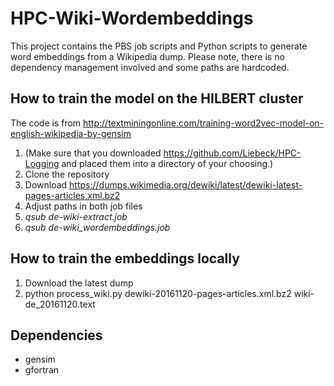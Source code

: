 # HPC-Wiki-Wordembeddings
This project contains the PBS job scripts and Python scripts to generate word embeddings from a Wikipedia dump.
Please note, there is no dependency management involved and some paths are hardcoded.

## How to train the model on the HILBERT cluster
The code is from http://textminingonline.com/training-word2vec-model-on-english-wikipedia-by-gensim


1. (Make sure that you downloaded https://github.com/Liebeck/HPC-Logging and placed them into a directory of your choosing.)
2. Clone the repository
3. Download https://dumps.wikimedia.org/dewiki/latest/dewiki-latest-pages-articles.xml.bz2
4. Adjust paths in both job files
5. *qsub de-wiki-extract.job*
6. *qsub de-wiki_wordembeddings.job*

## How to train the embeddings locally
1. Download the latest dump
2. python process_wiki.py dewiki-20161120-pages-articles.xml.bz2 wiki-de_20161120.text


## Dependencies
* gensim
* gfortran
